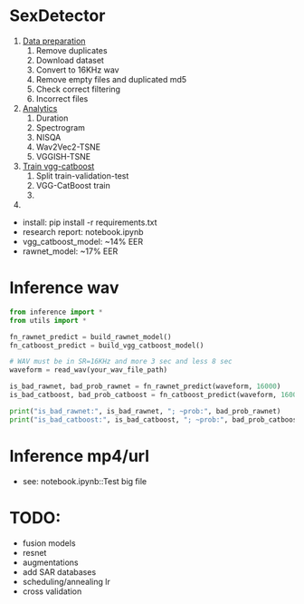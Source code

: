# SexDetector

1. [Data preparation](./notebooks/data_preparation.ipynb)
   1. Remove duplicates
   2. Download dataset
   3. Convert to 16KHz wav
   4. Remove empty files and duplicated md5
   5. Check correct filtering
   6. Incorrect files
2. [Analytics](./notebooks/analytics.ipynb)
    1. Duration
    2. Spectrogram
    3. NISQA
    4. Wav2Vec2-TSNE
    5. VGGISH-TSNE
3. [Train vgg-catboost](./notebooks/train_vgg_catboost.ipynb)
   1. Split train-validation-test
   2. VGG-CatBoost train
   3. 
4. 


- install: pip install -r requirements.txt
- research report: notebook.ipynb
- vgg_catboost_model: ~14% EER
- rawnet_model: ~17% EER


# Inference wav

```python
from inference import *
from utils import *

fn_rawnet_predict = build_rawnet_model()
fn_catboost_predict = build_vgg_catboost_model()

# WAV must be in SR=16KHz and more 3 sec and less 8 sec
waveform = read_wav(your_wav_file_path)

is_bad_rawnet, bad_prob_rawnet = fn_rawnet_predict(waveform, 16000)
is_bad_catboost, bad_prob_catboost = fn_catboost_predict(waveform, 16000)

print("is_bad_rawnet:", is_bad_rawnet, "; ~prob:", bad_prob_rawnet)
print("is_bad_catboost:", is_bad_catboost, "; ~prob:", bad_prob_catboost)
```

# Inference mp4/url

- see: notebook.ipynb::Test big file

# TODO:
- fusion models
- resnet
- augmentations
- add SAR databases
- scheduling/annealing lr
- cross validation
